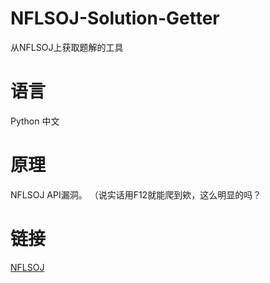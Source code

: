 # NFLSOJ-Solution-Getter
从NFLSOJ上获取题解的工具

# 语言
Python 
中文

# 原理
NFLSOJ API漏洞。
（说实话用F12就能爬到欸，这么明显的吗？

# 链接
[NFLSOJ](http://www.nfls.com.cn:10443/#)
